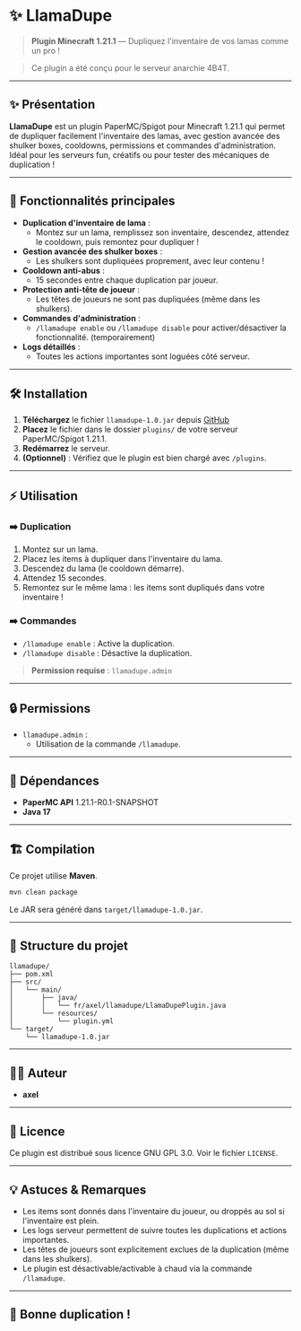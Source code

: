 # ✨ LlamaDupe

> **Plugin Minecraft 1.21.1** — Dupliquez l'inventaire de vos lamas comme un pro !

> Ce plugin a été conçu pour le serveur anarchie 4B4T.

---

## ✨ Présentation

**LlamaDupe** est un plugin PaperMC/Spigot pour Minecraft 1.21.1 qui permet de dupliquer facilement l'inventaire des lamas, avec gestion avancée des shulker boxes, cooldowns, permissions et commandes d'administration. Idéal pour les serveurs fun, créatifs ou pour tester des mécaniques de duplication !

---

## 🚀 Fonctionnalités principales

- **Duplication d'inventaire de lama** :
  - Montez sur un lama, remplissez son inventaire, descendez, attendez le cooldown, puis remontez pour dupliquer !
- **Gestion avancée des shulker boxes** :
  - Les shulkers sont dupliquées proprement, avec leur contenu !
- **Cooldown anti-abus** :
  - 15 secondes entre chaque duplication par joueur.
- **Protection anti-tête de joueur** :
  - Les têtes de joueurs ne sont pas dupliquées (même dans les shulkers).
- **Commandes d'administration** :
  - `/llamadupe enable` ou `/llamadupe disable` pour activer/désactiver la fonctionnalité. (temporairement)
- **Logs détaillés** :
  - Toutes les actions importantes sont loguées côté serveur.

---

## 🛠️ Installation

1. **Téléchargez** le fichier `llamadupe-1.0.jar` depuis [GitHub](https://github.com/arockenbauer/llamadupe/releases)
2. **Placez** le fichier dans le dossier `plugins/` de votre serveur PaperMC/Spigot 1.21.1.
3. **Redémarrez** le serveur.
4. **(Optionnel)** : Vérifiez que le plugin est bien chargé avec `/plugins`.

---

## ⚡ Utilisation

### ➡️ Duplication
1. Montez sur un lama.
2. Placez les items à dupliquer dans l'inventaire du lama.
3. Descendez du lama (le cooldown démarre).
4. Attendez 15 secondes.
5. Remontez sur le même lama : les items sont dupliqués dans votre inventaire !

### ➡️ Commandes
- `/llamadupe enable` : Active la duplication.
- `/llamadupe disable` : Désactive la duplication.

> **Permission requise** : `llamadupe.admin`

---

## 🔒 Permissions

- `llamadupe.admin` :
  - Utilisation de la commande `/llamadupe`.

---

## 🧩 Dépendances

- **PaperMC API** 1.21.1-R0.1-SNAPSHOT
- **Java 17**

---

## 🏗️ Compilation

Ce projet utilise **Maven**.

```bash
mvn clean package
```

Le JAR sera généré dans `target/llamadupe-1.0.jar`.

---

## 📁 Structure du projet

```
llamadupe/
├── pom.xml
├── src/
│   └── main/
│       ├── java/
│       │   └── fr/axel/llamadupe/LlamaDupePlugin.java
│       └── resources/
│           └── plugin.yml
└── target/
    └── llamadupe-1.0.jar
```

---

## 👨‍💻 Auteur

- **axel**

---

## 📝 Licence

Ce plugin est distribué sous licence GNU GPL 3.0. Voir le fichier `LICENSE`.

---

## 💡 Astuces & Remarques

- Les items sont donnés dans l'inventaire du joueur, ou droppés au sol si l'inventaire est plein.
- Les logs serveur permettent de suivre toutes les duplications et actions importantes.
- Les têtes de joueurs sont explicitement exclues de la duplication (même dans les shulkers).
- Le plugin est désactivable/activable à chaud via la commande `/llamadupe`.

---

## 🦙 Bonne duplication !
